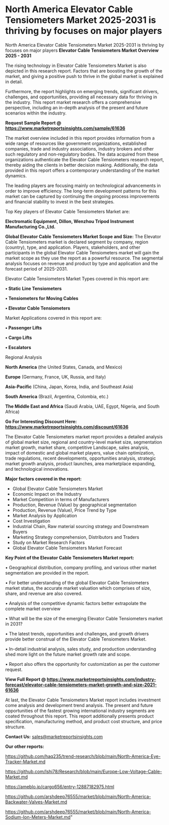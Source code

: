# North America Elevator Cable Tensiometers Market 2025-2031 is thriving by focuses on major players
North America Elevator Cable Tensiometers Market 2025-2031 is thriving by focuses on major players
<Strong> Elevator Cable Tensiometers Market Overview 2025 - 2031</strong>

The rising technology in Elevator Cable Tensiometers Market is also depicted in this research report. Factors that are boosting the growth of the market, and giving a positive push to thrive in the global market is explained in detail.

Furthermore, the report highlights on emerging trends, significant drivers, challenges, and opportunities, providing all necessary data for thriving in the industry. This report market research offers a comprehensive perspective, including an in-depth analysis of the present and future scenarios within the industry.

<strong>Request Sample Report @ <a href=https://www.marketreportsinsights.com/sample/61636>https://www.marketreportsinsights.com/sample/61636</a></strong>

The market overview included in this report provides information from a wide range of resources like government organizations, established companies, trade and industry associations, industry brokers and other such regulatory and non-regulatory bodies. The data acquired from these organizations authenticate the Elevator Cable Tensiometers research report, thereby aiding the clients in better decision making. Additionally, the data provided in this report offers a contemporary understanding of the market dynamics.

The leading players are focusing mainly on technological advancements in order to improve efficiency. The long-term development patterns for this market can be captured by continuing the ongoing process improvements and financial stability to invest in the best strategies.

Top Key players of Elevator Cable Tensiometers Market are:

<strong>Electromatic Equipment, Dillon, Wenzhou Tripod Instrument Manufacturing Co.,Ltd.</strong>

<strong><b>Global Elevator Cable Tensiometers Market Scope and Size:</b></strong>
The Elevator Cable Tensiometers market is declared segment by company, region (country), type, and application. Players, stakeholders, and other participants in the global Elevator Cable Tensiometers market will gain the market scope as they use the report as a powerful resource. The segmental analysis focuses on revenue and product by type and application and the forecast period of 2025-2031.

Elevator Cable Tensiometers Market Types covered in this report are:

<strong>• Static Line Tensiometers

• Tensiometers for Moving Cables

• Elevator Cable Tensiometers</strong>

Market Applications covered in this report are:

<strong>• Passenger Lifts

• Cargo Lifts

• Escalators</strong> 

Regional Analysis

<strong>North America</strong> (the United States, Canada, and Mexico)

<strong>Europe</strong> (Germany, France, UK, Russia, and Italy)

<strong>Asia-Pacific</strong> (China, Japan, Korea, India, and Southeast Asia)

<strong>South America</strong> (Brazil, Argentina, Colombia, etc.)

<strong>The Middle East and Africa</strong> (Saudi Arabia, UAE, Egypt, Nigeria, and South Africa)

<strong>Go For Interesting Discount Here: <a href=https://www.marketreportsinsights.com/discount/61636>https://www.marketreportsinsights.com/discount/61636</a></strong>

The Elevator Cable Tensiometers market report provides a detailed analysis of global market size, regional and country-level market size, segmentation market growth, market share, competitive Landscape, sales analysis, impact of domestic and global market players, value chain optimization, trade regulations, recent developments, opportunities analysis, strategic market growth analysis, product launches, area marketplace expanding, and technological innovations.

<strong><b>Major factors covered in the report:</b></strong>
<ul>
  <li>Global Elevator Cable Tensiometers Market </li>
  <li>Economic Impact on the Industry</li>
  <li>Market Competition in terms of Manufacturers</li>
  <li>Production, Revenue (Value) by geographical segmentation</li>
  <li>Production, Revenue (Value), Price Trend by Type</li>
  <li>Market Analysis by Application</li>
  <li>Cost Investigation</li>
  <li>Industrial Chain, Raw material sourcing strategy and Downstream Buyers</li>
  <li>Marketing Strategy comprehension, Distributors and Traders</li>
  <li>Study on Market Research Factors</li>
  <li>Global Elevator Cable Tensiometers Market Forecast</li>
</ul>

<strong><b>Key Point of the Elevator Cable Tensiometers Market report:</b></strong>

• Geographical distribution, company profiling, and various other market segmentation are provided in the report.

• For better understanding of the global Elevator Cable Tensiometers market status, the accurate market valuation which comprises of size, share, and revenue are also covered.

• Analysis of the competitive dynamic factors better extrapolate the complete market overview

• What will be the size of the emerging Elevator Cable Tensiometers market in 2031?

• The latest trends, opportunities and challenges, and growth drivers provide better construal of the Elevator Cable Tensiometers Market.

• In-detail industrial analysis, sales study, and production understanding shed more light on the future market growth rate and scope.

• Report also offers the opportunity for customization as per the customer request.

<strong><b>View Full Report @ <a href=https://www.marketreportsinsights.com/industry-forecast/elevator-cable-tensiometers-market-growth-and-size-2021-61636>https://www.marketreportsinsights.com/industry-forecast/elevator-cable-tensiometers-market-growth-and-size-2021-61636</a></b></strong>


At last, the Elevator Cable Tensiometers Market report includes investment come analysis and development trend analysis. The present and future opportunities of the fastest growing international industry segments are coated throughout this report. This report additionally presents product specification, manufacturing method, and product cost structure, and price structure.

<strong>Contact Us:</strong>
sales@marketreportsinsights.com

<strong>Our other reports:</strong>

<a href=https://github.com/haq235/trend-research/blob/main/North-America-Eye-Tracker-Market.md>https://github.com/haq235/trend-research/blob/main/North-America-Eye-Tracker-Market.md</a>

<a href=https://github.com/Ishi78/Research/blob/main/Europe-Low-Voltage-Cable-Market.md>https://github.com/Ishi78/Research/blob/main/Europe-Low-Voltage-Cable-Market.md</a>

<a href=https://ameblo.jp/cargo656/entry-12887182975.html>https://ameblo.jp/cargo656/entry-12887182975.html</a>

<a href=https://github.com/arshdeep76555/market/blob/main/North-America-Backwater-Valves-Market.md>https://github.com/arshdeep76555/market/blob/main/North-America-Backwater-Valves-Market.md</a>

<a href=https://github.com/arshdeep76555/market/blob/main/North-America-Sodium-Ion-Meters-Market.md>https://github.com/arshdeep76555/market/blob/main/North-America-Sodium-Ion-Meters-Market.md</a>"
